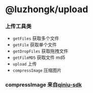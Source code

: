# @luzhongk/upload

### 上传工具类

- `getFiles` 获取多个文件
- `getFile` 获取单个文件
- `getDropFiles` 获取拖拽文件
- `getFileMD5` 获取文件 md5
- `upload` 上传
- `compressImage` 压缩图片

### compressImage 来自[qiniu-sdk](https://github.com/qiniu/js-sdk)
